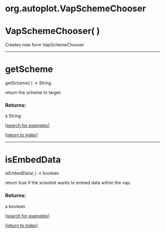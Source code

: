 # org.autoplot.VapSchemeChooser



# VapSchemeChooser( )
Creates new form VapSchemeChooser

***
<a name="getScheme"></a>
# getScheme
getScheme(  ) &rarr; String

return the scheme to target.

### Returns:
a String


<a href="https://github.com/autoplot/dev/search?q=getScheme&unscoped_q=getScheme">[search for examples]</a>

<a href="https://github.com/autoplot/documentation/blob/master/javadoc/index-all.md">[return to index]</a>

***
<a name="isEmbedData"></a>
# isEmbedData
isEmbedData(  ) &rarr; boolean

return true if the scientist wants to embed data within the vap.

### Returns:
a boolean


<a href="https://github.com/autoplot/dev/search?q=isEmbedData&unscoped_q=isEmbedData">[search for examples]</a>

<a href="https://github.com/autoplot/documentation/blob/master/javadoc/index-all.md">[return to index]</a>

